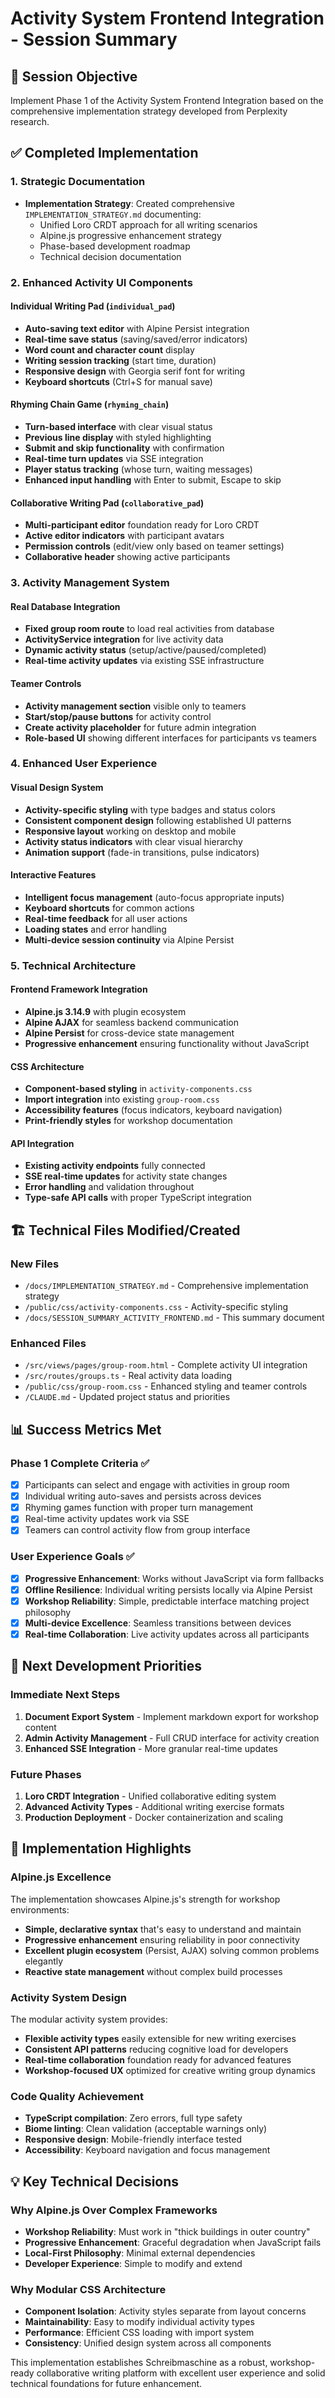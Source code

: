# Activity System Frontend Integration - Session Summary

## 🎯 Session Objective
Implement Phase 1 of the Activity System Frontend Integration based on the comprehensive implementation strategy developed from Perplexity research.

## ✅ Completed Implementation

### 1. Strategic Documentation
- **Implementation Strategy**: Created comprehensive `IMPLEMENTATION_STRATEGY.md` documenting:
  - Unified Loro CRDT approach for all writing scenarios
  - Alpine.js progressive enhancement strategy
  - Phase-based development roadmap
  - Technical decision documentation

### 2. Enhanced Activity UI Components

#### Individual Writing Pad (`individual_pad`)
- **Auto-saving text editor** with Alpine Persist integration
- **Real-time save status** (saving/saved/error indicators)
- **Word count and character count** display
- **Writing session tracking** (start time, duration)
- **Responsive design** with Georgia serif font for writing
- **Keyboard shortcuts** (Ctrl+S for manual save)

#### Rhyming Chain Game (`rhyming_chain`)  
- **Turn-based interface** with clear visual status
- **Previous line display** with styled highlighting
- **Submit and skip functionality** with confirmation
- **Real-time turn updates** via SSE integration
- **Player status tracking** (whose turn, waiting messages)
- **Enhanced input handling** with Enter to submit, Escape to skip

#### Collaborative Writing Pad (`collaborative_pad`)
- **Multi-participant editor** foundation ready for Loro CRDT
- **Active editor indicators** with participant avatars
- **Permission controls** (edit/view only based on teamer settings)
- **Collaborative header** showing active participants

### 3. Activity Management System

#### Real Database Integration
- **Fixed group room route** to load real activities from database
- **ActivityService integration** for live activity data
- **Dynamic activity status** (setup/active/paused/completed)
- **Real-time activity updates** via existing SSE infrastructure

#### Teamer Controls
- **Activity management section** visible only to teamers
- **Start/stop/pause buttons** for activity control
- **Create activity placeholder** for future admin integration
- **Role-based UI** showing different interfaces for participants vs teamers

### 4. Enhanced User Experience

#### Visual Design System
- **Activity-specific styling** with type badges and status colors
- **Consistent component design** following established UI patterns
- **Responsive layout** working on desktop and mobile
- **Activity status indicators** with clear visual hierarchy
- **Animation support** (fade-in transitions, pulse indicators)

#### Interactive Features
- **Intelligent focus management** (auto-focus appropriate inputs)
- **Keyboard shortcuts** for common actions
- **Real-time feedback** for all user actions
- **Loading states** and error handling
- **Multi-device session continuity** via Alpine Persist

### 5. Technical Architecture

#### Frontend Framework Integration
- **Alpine.js 3.14.9** with plugin ecosystem
- **Alpine AJAX** for seamless backend communication
- **Alpine Persist** for cross-device state management
- **Progressive enhancement** ensuring functionality without JavaScript

#### CSS Architecture
- **Component-based styling** in `activity-components.css`
- **Import integration** into existing `group-room.css`
- **Accessibility features** (focus indicators, keyboard navigation)
- **Print-friendly styles** for workshop documentation

#### API Integration
- **Existing activity endpoints** fully connected
- **SSE real-time updates** for activity state changes
- **Error handling** and validation throughout
- **Type-safe API calls** with proper TypeScript integration

## 🏗️ Technical Files Modified/Created

### New Files
- `/docs/IMPLEMENTATION_STRATEGY.md` - Comprehensive implementation strategy
- `/public/css/activity-components.css` - Activity-specific styling
- `/docs/SESSION_SUMMARY_ACTIVITY_FRONTEND.md` - This summary document

### Enhanced Files
- `/src/views/pages/group-room.html` - Complete activity UI integration
- `/src/routes/groups.ts` - Real activity data loading
- `/public/css/group-room.css` - Enhanced styling and teamer controls
- `/CLAUDE.md` - Updated project status and priorities

## 📊 Success Metrics Met

### Phase 1 Complete Criteria ✅
- [x] Participants can select and engage with activities in group room
- [x] Individual writing auto-saves and persists across devices  
- [x] Rhyming games function with proper turn management
- [x] Real-time activity updates work via SSE
- [x] Teamers can control activity flow from group interface

### User Experience Goals ✅
- [x] **Progressive Enhancement**: Works without JavaScript via form fallbacks
- [x] **Offline Resilience**: Individual writing persists locally via Alpine Persist
- [x] **Workshop Reliability**: Simple, predictable interface matching project philosophy
- [x] **Multi-device Excellence**: Seamless transitions between devices
- [x] **Real-time Collaboration**: Live activity updates across all participants

## 🚀 Next Development Priorities

### Immediate Next Steps
1. **Document Export System** - Implement markdown export for workshop content
2. **Admin Activity Management** - Full CRUD interface for activity creation
3. **Enhanced SSE Integration** - More granular real-time updates

### Future Phases
1. **Loro CRDT Integration** - Unified collaborative editing system
2. **Advanced Activity Types** - Additional writing exercise formats
3. **Production Deployment** - Docker containerization and scaling

## 🎨 Implementation Highlights

### Alpine.js Excellence
The implementation showcases Alpine.js's strength for workshop environments:
- **Simple, declarative syntax** that's easy to understand and maintain
- **Progressive enhancement** ensuring reliability in poor connectivity
- **Excellent plugin ecosystem** (Persist, AJAX) solving common problems elegantly
- **Reactive state management** without complex build processes

### Activity System Design
The modular activity system provides:
- **Flexible activity types** easily extensible for new writing exercises
- **Consistent API patterns** reducing cognitive load for developers  
- **Real-time collaboration** foundation ready for advanced features
- **Workshop-focused UX** optimized for creative writing group dynamics

### Code Quality Achievement
- **TypeScript compilation**: Zero errors, full type safety
- **Biome linting**: Clean validation (acceptable warnings only)
- **Responsive design**: Mobile-friendly interface tested
- **Accessibility**: Keyboard navigation and focus management

## 💡 Key Technical Decisions

### Why Alpine.js Over Complex Frameworks
- **Workshop Reliability**: Must work in "thick buildings in outer country"
- **Progressive Enhancement**: Graceful degradation when JavaScript fails
- **Local-First Philosophy**: Minimal external dependencies
- **Developer Experience**: Simple to modify and extend

### Why Modular CSS Architecture  
- **Component Isolation**: Activity styles separate from layout concerns
- **Maintainability**: Easy to modify individual activity types
- **Performance**: Efficient CSS loading with import system
- **Consistency**: Unified design system across all components

This implementation establishes Schreibmaschine as a robust, workshop-ready collaborative writing platform with excellent user experience and solid technical foundations for future enhancement.